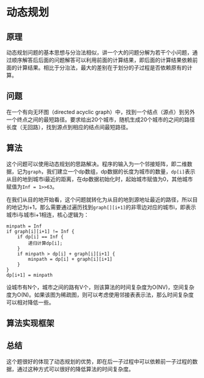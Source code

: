# 动态规划

## 原理

动态规划问题的基本思想与分治法相似，讲一个大的问题分解为若干个小问题，通过顺序解答后后面的问题解答可以利用前面的计算结果，即后面的计算结果依赖前面的计算结果。相比于分治法，最大的差别在于划分的子过程是否依赖原有的计算。

## 问题

在一个有向无环图（directed acyclic graph）中，找到一个结点（源点）到另外一个终点之间的最短路径。要求给出20个城市，随机生成20个城市的之间的路径长度（无回路），找到源点到相应的结点间最短路径。

## 算法

这个问题可以使用动态规划的思路解决。程序的输入为一个邻接矩阵，即二维数据，记为`graph`，我们建立一个dp数组，dp数据的长度为城市的数量，`dp[i]`表示从目的地到城市i最近的距离，在dp数据初始化时，起始城市赋值为0，其他城市赋值为`Inf = 1>>63`。

在我们从目的地开始看，这个问题就转化为从目的地到源地址最近的路径，所以目的地记为i+1，那么需要通过遍历找到`graph[][i+1]`的非零边对应的城市i，即表示城市i与城市i+1相连，核心逻辑为：

```
minpath = Inf
if graph[i][i+1] != Inf {
    if dp[i] == Inf {
        递归计算dp[i];
    }
    if minpath > dp[i] + graph[i][i+1] {
        minpath = dp[i] + graph[i][i+1]
    }
}
dp[i+1] = minpath
```

设城市有N个，城市之间的路有V个，则该算法的时间复杂度为O(NV)，空间复杂度为O(N)。如果该图为稀疏图，则可以考虑使用邻接表表示法，那么时间复杂度可以相对降低一些。

## 算法实现框架

## 总结

这个题很好的体现了动态规划的优势，即在后一子过程中可以依赖前一子过程的数据，通过这种方式可以很好的降低算法的时间复杂度。

